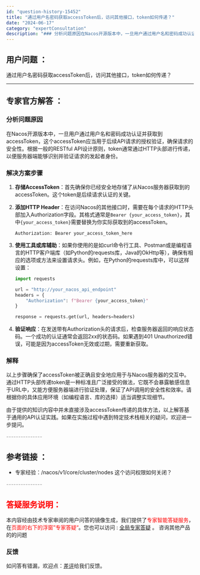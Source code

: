 ```yaml
---
id: "question-history-15452"
title: "通过用户名密码获取accessToken后，访问其他接口，token如何传递？"
date: "2024-06-17"
category: "expertConsultation"
description: "### 分析问题原因在Nacos开源版本中，一旦用户通过用户名和密码成功认证并获取到accessToken，这个accessToken应当用于后续API请求的授权验证，确保请求的安全性。根据一般的RESTful API设计原则，token通常通过HTTP头部进行传递，以便服务器端能够识别并验证请求的"
---
```


## 用户问题 ： 
 通过用户名密码获取accessToken后，访问其他接口，token如何传递？  

---------------
## 专家官方解答 ：

### 分析问题原因

在Nacos开源版本中，一旦用户通过用户名和密码成功认证并获取到accessToken，这个accessToken应当用于后续API请求的授权验证，确保请求的安全性。根据一般的RESTful API设计原则，token通常通过HTTP头部进行传递，以便服务器端能够识别并验证请求的发起者身份。

### 解决方案步骤

1. **存储AccessToken**：首先确保你已经安全地存储了从Nacos服务器获取到的accessToken。这个token是后续请求认证的关键。

2. **添加HTTP Header**：在访问Nacos的其他接口时，需要在每个请求的HTTP头部加入Authorization字段。其格式通常是`Bearer {your_access_token}`，其中`{your_access_token}`需要替换为你实际获取到的accessToken。

   ```plaintext
   Authorization: Bearer your_access_token_here
   ```

3. **使用工具或库辅助**：如果你使用的是如curl命令行工具、Postman或是编程语言的HTTP客户端库（如Python的requests库，Java的OkHttp等），确保有相应的选项或方法来设置请求头。例如，在Python的requests库中，可以这样设置：

   ```python
   import requests
   
   url = "http://your_nacos_api_endpoint"
   headers = {
       "Authorization": f"Bearer {your_access_token}"
   }
   
   response = requests.get(url, headers=headers)
   ```

4. **验证响应**：在发送带有Authorization头的请求后，检查服务器返回的响应状态码。一个成功的认证通常会返回2xx的状态码。如果遇到401 Unauthorized错误，可能是因为accessToken无效或过期，需要重新获取。

### 解释

以上步骤确保了accessToken被正确且安全地应用于与Nacos服务器的交互中。通过HTTP头部传递token是一种标准且广泛接受的做法，它既不会暴露敏感信息于URL中，又能方便服务器端进行验证处理，保证了API调用的安全性和效率。请根据你的具体应用环境（如编程语言、库的选择）适当调整实现细节。

由于提供的知识内容中并未直接涉及accessToken传递的具体方法，以上解答基于通用的API认证实践。如果在实施过程中遇到特定技术栈相关的疑问，欢迎进一步提问。


<font color="#949494">---------------</font> 


## 参考链接 ：

* 专家经验：/nacos/v1/core/cluster/nodes 这个访问权限如何关闭？ 


 <font color="#949494">---------------</font> 
 


## <font color="#FF0000">答疑服务说明：</font> 

本内容经由技术专家审阅的用户问答的镜像生成，我们提供了<font color="#FF0000">专家智能答疑服务</font>，在<font color="#FF0000">页面的右下的浮窗”专家答疑“</font>。您也可以访问 : [全局专家答疑](https://answer.opensource.alibaba.com/docs/intro) 。 咨询其他产品的的问题

### 反馈
如问答有错漏，欢迎点：[差评](https://ai.nacos.io/user/feedbackByEnhancerGradePOJOID?enhancerGradePOJOId=15522)给我们反馈。
